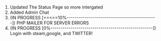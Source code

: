 1. Updated The Status Page so  more intergated
2. Added Admin Chat
3. (IN PROGRESS [=====10%---------------------------------------------]) PHP MAILER FOR SERVER ERRORS
4. (IN PROGRESS [0%---------------------------------------------------]) Login with steam,google, and TWITTER!
